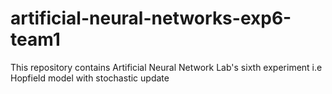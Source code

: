 # artificial-neural-networks-exp6-team1
This repository contains Artificial Neural Network Lab's sixth experiment i.e Hopfield model with stochastic update
